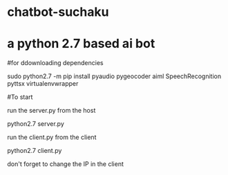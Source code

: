 # chatbot-suchaku

# a python 2.7 based ai bot

#for ddownloading dependencies

sudo python2.7 -m pip install pyaudio pygeocoder aiml SpeechRecognition pyttsx virtualenvwrapper

#To start

run the server.py from the host

python2.7 server.py

run the client.py from the client

python2.7 client.py

don't forget to change the IP in the client
